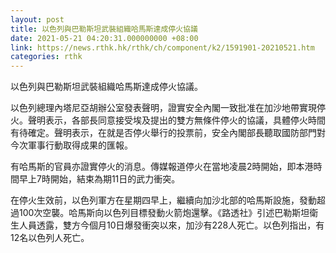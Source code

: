 ```yaml
---
layout: post
title: 以色列與巴勒斯坦武裝組織哈馬斯達成停火協議
date: 2021-05-21 04:20:31.000000000 +08:00
link: https://news.rthk.hk/rthk/ch/component/k2/1591901-20210521.htm
categories: rthk
---
```


以色列與巴勒斯坦武裝組織哈馬斯達成停火協議。

以色列總理內塔尼亞胡辦公室發表聲明，證實安全內閣一致批准在加沙地帶實現停火。聲明表示，各部長同意接受埃及提出的雙方無條件停火的協議，具體停火時間有待確定。聲明表示，在就是否停火舉行的投票前，安全內閣部長聽取國防部門對今次軍事行動取得成果的匯報。

有哈馬斯的官員亦證實停火的消息。傳媒報道停火在當地凌晨2時開始，即本港時間早上7時開始，結束為期11日的武力衝突。

在停火生效前，以色列軍方在星期四早上，繼續向加沙北部的哈馬斯設施，發動超過100次空襲。哈馬斯向以色列目標發動火箭炮還擊。《路透社》引述巴勒斯坦衛生人員透露，雙方今個月10日爆發衝突以來，加沙有228人死亡。以色列指出，有12名以色列人死亡。
